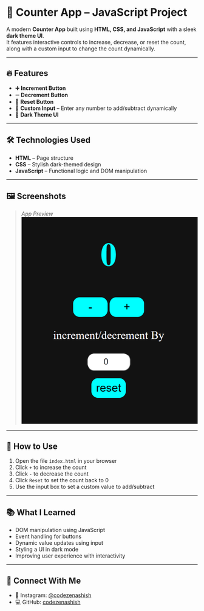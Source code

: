 # 🧮 Counter App – JavaScript Project

A modern **Counter App** built using **HTML, CSS, and JavaScript** with a sleek **dark theme UI**.  
It features interactive controls to increase, decrease, or reset the count, along with a custom input to change the count dynamically.

---

## 🔥 Features

- ➕ **Increment Button**
- ➖ **Decrement Button**
- 🔁 **Reset Button**
- 🔢 **Custom Input** – Enter any number to add/subtract dynamically
- 🌙 **Dark Theme UI**

---

## 🛠️ Technologies Used

- **HTML** – Page structure  
- **CSS** – Stylish dark-themed design  
- **JavaScript** – Functional logic and DOM manipulation

---

## 🖼️ Screenshots

> *App Preview*  
![Counter App Screenshot](screenshot.png)

---

## 🚀 How to Use

1. Open the file `index.html` in your browser  
2. Click `+` to increase the count  
3. Click `-` to decrease the count  
4. Click `Reset` to set the count back to 0  
5. Use the input box to set a custom value to add/subtract

---

## 📚 What I Learned

- DOM manipulation using JavaScript  
- Event handling for buttons  
- Dynamic value updates using input  
- Styling a UI in dark mode  
- Improving user experience with interactivity

---

## 🔗 Connect With Me

- 📸 Instagram: [@codezenashish](https://www.instagram.com/codezenashish/)
- 💻 GitHub: [codezenashish](https://github.com/codezenashish)

